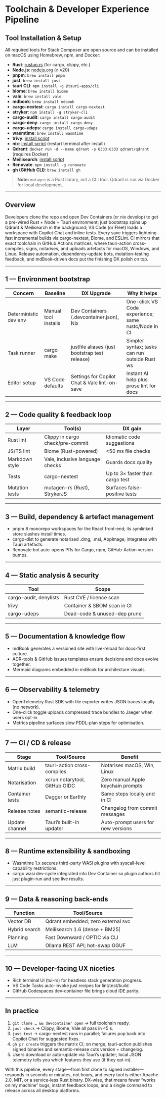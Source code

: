 # Toolchain & Developer Experience Pipeline

## Tool Installation & Setup

All required tools for Stack Composer are open source and can be installed on macOS using Homebrew, npm, and Docker:

- **Rust**: [rustup.rs](https://rustup.rs/) (for cargo, clippy, etc.)
- **Node.js**: [nodejs.org](https://nodejs.org/) (≥ v20)
- **pnpm**: `brew install pnpm`
- **just**: `brew install just`
- **tauri CLI**: `npm install -g @tauri-apps/cli`
- **biome**: `brew install biome`
- **vale**: `brew install vale`
- **mdbook**: `brew install mdbook`
- **cargo-nextest**: `cargo install cargo-nextest`
- **stryker**: `npm install -g stryker-cli`
- **cargo-audit**: `cargo install cargo-audit`
- **cargo-deny**: `cargo install cargo-deny`
- **cargo-udeps**: `cargo install cargo-udeps`
- **wasmtime**: `brew install wasmtime`
- **trivy**: [install script](https://aquasecurity.github.io/trivy/v0.63.0/installation/)
- **nix**: [install script](https://nixos.org/download.html) (restart terminal after install)
- **Qdrant**: `docker run -d --name qdrant -p 6333:6333 qdrant/qdrant` (requires Docker)
- **Meilisearch**: [install script](https://www.meilisearch.com/docs/learn/getting_started/installation)
- **Renovate**: `npm install -g renovate`
- **gh (GitHub CLI)**: `brew install gh`

> **Note:** `mutagen` is a Rust library, not a CLI tool. Qdrant is run via Docker for local development.

---

## Overview

Developers clone the repo and open Dev Containers (or nix develop) to get a pre-wired Rust + Node + Tauri environment; just bootstrap spins up Qdrant & Meilisearch in the background; VS Code (or Fleet) loads a workspace with Copilot Chat and inline tests. Every save triggers lightning-fast incremental builds via cargo-nextest, Biome, and ESLint. CI mirrors that exact toolchain in GitHub Actions matrices, where tauri-action cross-compiles, signs, notarises, and uploads artefacts for macOS, Windows, and Linux. Release automation, dependency-update bots, mutation-testing feedback, and mdBook-driven docs put the finishing DX polish on top.

---

## 1 — Environment bootstrap

| Concern               | Baseline             | DX Upgrade                                     | Why it helps                                        |
| --------------------- | -------------------- | ---------------------------------------------- | --------------------------------------------------- |
| Deterministic dev env | Manual tool installs | Dev Containers (.devcontainer.json), Nix       | One-click VS Code experience; same rustc/Node in CI |
| Task runner           | cargo make           | justfile aliases (just bootstrap test release) | Simpler syntax; tasks can run outside Rust ws       |
| Editor setup          | VS Code defaults     | Settings for Copilot Chat & Vale lint-on-save  | Instant AI help plus prose lint for docs            |

---

## 2 — Code quality & feedback loop

| Layer          | Tool(s)                          | DX gain                         |
| -------------- | -------------------------------- | ------------------------------- |
| Rust lint      | Clippy in cargo check/pre-commit | Idiomatic code suggestions      |
| JS/TS lint     | Biome (Rust-powered)             | <50 ms file checks              |
| Markdown style | Vale, inclusive language checks  | Guards docs quality             |
| Tests          | cargo-nextest                    | Up to 3× faster than cargo test |
| Mutation tests | mutagen-rs (Rust), StrykerJS     | Surfaces false-positive tests   |

---

## 3 — Build, dependency & artefact management

- pnpm 8 monorepo workspaces for the React front-end; its symlinked store slashes install times.
- cargo-dist to generate notarised .dmg, .msi, AppImage; integrates with Tauri artefacts.
- Renovate bot auto-opens PRs for Cargo, npm, GitHub-Action version bumps.

---

## 4 — Static analysis & security

| Tool                   | Scope                        |
| ---------------------- | ---------------------------- |
| cargo-audit, denylists | Rust CVE / licence scan      |
| trivy                  | Container & SBOM scan in CI  |
| cargo-udeps            | Dead-code & unused-dep prune |

---

## 5 — Documentation & knowledge flow

- mdBook generates a versioned site with live-reload for docs-first culture.
- ADR-tools & GitHub Issues templates ensure decisions and docs evolve together.
- Mermaid diagrams embedded in mdBook for architecture visuals.

---

## 6 — Observability & telemetry

- OpenTelemetry Rust SDK with file exporter writes JSON traces locally (no network).
- One-click toggle uploads compressed trace bundles to Jaeger when users opt-in.
- Metrics pipeline surfaces slow PDDL-plan steps for optimisation.

---

## 7 — CI / CD & release

| Stage           | Tool/Source                   | Benefit                            |
| --------------- | ----------------------------- | ---------------------------------- |
| Matrix build    | tauri-action cross-compiles   | Notarises macOS, Win, Linux        |
| Notarisation    | xcrun notarytool, GitHub OIDC | Zero manual Apple keychain prompts |
| Container tests | Dagger or Earthly             | Same steps locally and in CI       |
| Release notes   | semantic-release              | Changelog from commit messages     |
| Update channel  | Tauri’s built-in updater      | Auto-prompt users for new versions |

---

## 8 — Runtime extensibility & sandboxing

- Wasmtime 1.x secures third-party WASI plugins with syscall-level capability restrictions.
- cargo wasi dev-cycle integrated into Dev Container so plugin authors hit just plugin-run and see live results.

---

## 9 — Data & reasoning back-ends

| Function      | Tool/Source                        |
| ------------- | ---------------------------------- |
| Vector DB     | Qdrant embedded; zero external svc |
| Hybrid search | Meilisearch 1.6 (dense + BM25)     |
| Planning      | Fast Downward / OPTIC via CLI      |
| LLM           | Ollama REST API; hot-swap GGUF     |

---

## 10 — Developer-facing UX niceties

- Rich terminal UI (tui-rs) for headless stack generation progress.
- VS Code Tasks auto-invoke just recipes for lint/test/build.
- GitHub Codespaces dev-container file brings cloud IDE parity.

---

## In practice

1. `git clone … && devcontainer open` → full toolchain ready.
2. `just check` → Clippy, Biome, Vale all pass in <5 s.
3. `just test` → cargo-nextest runs in parallel; failures pop back into Copilot Chat for suggested fixes.
4. `gh pr create` triggers the matrix CI; on merge, tauri-action publishes signed binaries and semantic-release cuts version + changelog.
5. Users download or auto-update via Tauri’s updater; local JSON telemetry tells you which features they use (if they opt-in).

With this pipeline, every stage—from first clone to signed installer—responds in seconds or minutes, not hours, and every tool is either Apache-2.0, MIT, or a service-less Rust binary. DX-wise, that means fewer “works on my machine” bugs, instant feedback loops, and a single command to release across all desktop platforms.
